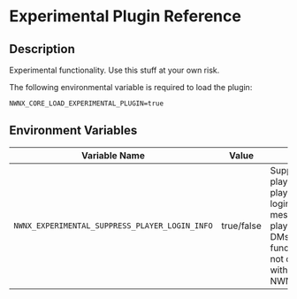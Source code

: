 # Experimental Plugin Reference

## Description

Experimental functionality. Use this stuff at your own risk.

The following environmental variable is required to load the plugin:

`NWNX_CORE_LOAD_EXPERIMENTAL_PLUGIN=true`

## Environment Variables

| Variable Name | Value | Notes |
| -------------   | :----: | ------------------------------------ |
| `NWNX_EXPERIMENTAL_SUPPRESS_PLAYER_LOGIN_INFO` | true/false | Suppresses the playerlist and player login/logout messages for all players except DMs. This functionality is not compatible with NWNX_Rename. |